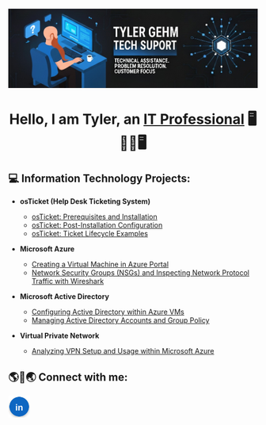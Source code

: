 <p align="center">
  <img src="https://raw.githubusercontent.com/tylergehm/tylergehm/main/github%20banner.jpg" alt="GitHub banner" style="max-width:100%;height:auto;" />
</p>

<h1><p align="center">
  <strong>Hello, I am Tyler, an <a href="https://linkedin.com/in/tylergehm">IT Professional</a> 🖥️👨‍💻🖥️</strong>
</p> </h1>

<h2>💻 Information Technology Projects:</h2>

- <b>osTicket (Help Desk Ticketing System)</b>
  - [osTicket: Prerequisites and Installation](https://github.com/tylergehm/osticket-prereqs)
  - [osTicket: Post-Installation Configuration](https://github.com/tylergehm/post-install-config)
  - [osTicket: Ticket Lifecycle Examples](https://github.com/tylergehm/ticket-lifecycle)
- <b>Microsoft Azure</b>
  - [Creating a Virtual Machine in Azure Portal](https://github.com/tylergehm/vm)
  - [Network Security Groups (NSGs) and Inspecting Network Protocol Traffic with Wireshark](https://github.com/tylergehm/azure-network-protocols)
- <b>Microsoft Active Directory</b>
  - [Configuring Active Directory within Azure VMs](https://github.com/tylergehm/configure-ad)
  - [Managing Active Directory Accounts and Group Policy](https://github.com/tylergehm/ad-accountsgp)

- <b>Virtual Private Network</b>
  - [Analyzing VPN Setup and Usage within Microsoft Azure](https://github.com/tylergehm/vpn-setup)


<h2> 🌎📱🌏 Connect with me: </h2>

[<img align="left" alt="Tyler | LinkedIn" width="44px" src="assets/linkedin-bright.svg" />][linkedin]

[linkedin]: https://linkedin.com/in/tylergehm
